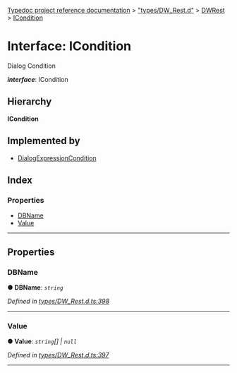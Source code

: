 [Typedoc project reference documentation](../README.md) > ["types/DW_Rest.d"](../modules/_types_dw_rest_d_.md) > [DWRest](../modules/_types_dw_rest_d_.dwrest.md) > [ICondition](../interfaces/_types_dw_rest_d_.dwrest.icondition.md)

# Interface: ICondition

Dialog Condition

*__interface__*: ICondition

## Hierarchy

**ICondition**

## Implemented by

* [DialogExpressionCondition](../classes/_dialogexpression_.dialogexpressioncondition.md)

## Index

### Properties

* [DBName](_types_dw_rest_d_.dwrest.icondition.md#dbname)
* [Value](_types_dw_rest_d_.dwrest.icondition.md#value)

---

## Properties

<a id="dbname"></a>

###  DBName

**● DBName**: *`string`*

*Defined in [types/DW_Rest.d.ts:398](https://github.com/DocuWare/REST-Sample-TS/blob/22cf36b/src/types/DW_Rest.d.ts#L398)*

___
<a id="value"></a>

###  Value

**● Value**: *`string`[] \| `null`*

*Defined in [types/DW_Rest.d.ts:397](https://github.com/DocuWare/REST-Sample-TS/blob/22cf36b/src/types/DW_Rest.d.ts#L397)*

___

